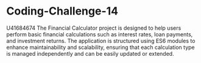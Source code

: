# Coding-Challenge-14

U41684674
The Financial Calculator project is designed to help users perform basic financial calculations such as interest rates, loan payments, and investment returns. The application is structured using ES6 modules to enhance maintainability and scalability, ensuring that each calculation type is managed independently and can be easily updated or extended.